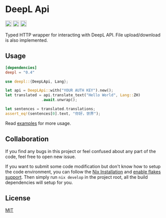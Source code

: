 # DeepL Api

[<img alt="github" src="https://img.shields.io/badge/github-Avimitin/deepl--rs-7E9CD8?style=flat&labelColor=252535&logo=github" height="20">](https://github.com/Avimitin/deepl-rs)
[<img alt="crates.io" src="https://img.shields.io/crates/v/deepl.svg?style=flat&color=fd7726&labelColor=252535&logo=rust" height="20">](https://crates.io/crates/deepl)
[<img alt="docs.rs" src="https://img.shields.io/docsrs/deepl?color=2b5a28&logo=rust&labelColor=252535" height="20">](https://docs.rs/deepl/latest/deepl/)

Typed HTTP wrapper for interacting with DeepL API. File upload/download is also implemented.

## Usage

```toml
[dependencies]
deepl = "0.4"
```

```rust
use deepl::{DeepLApi, Lang};

let api = DeepLApi::with("YOUR AUTH KEY").new();
let translated = api.translate_text("Hello World", Lang::ZH)
                .await.unwrap();

let sentences = translated.translations;
assert_eq!(sentences[0].text, "你好，世界");
```

Read [examples](./examples) for more usage.

## Collaboration

If you find any bugs in this project or feel confused about any part of the code,
feel free to open new issue.

If you want to submit some code modification but don't know how to setup the
code environment, you can follow the
[Nix Installation](https://nixos.org/manual/nix/stable/installation/installing-binary.html#installing-a-binary-distribution)
and [enable flakes support](https://nixos.wiki/wiki/Flakes#Enable_flakes).
Then simply run `nix develop` in the project root, all the build dependencies will setup
for you.

## License

[MIT](./LICENSE)
